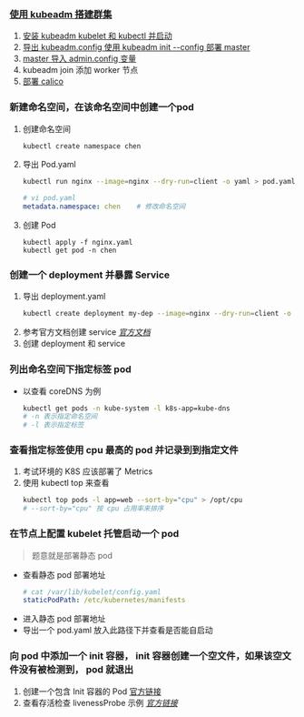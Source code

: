 ### [使用 kubeadm 搭建群集](https://kubernetes.io/zh/docs/setup/production-environment/tools/kubeadm/create-cluster-kubeadm/)
1. [安装 kubeadm kubelet 和 kubectl 并启动](https://v1-19.docs.kubernetes.io/zh/docs/setup/production-environment/tools/kubeadm/install-kubeadm/#%E5%AE%89%E8%A3%85-kubeadm-kubelet-%E5%92%8C-kubectl)
2. [导出 kubeadm.config 使用 kubeadm init --config 部署 master](https://kubernetes.io/zh/docs/reference/setup-tools/kubeadm/kubeadm-config/#cmd-config-print-init-defaults)
3. [master 导入 admin.config 变量](https://kubernetes.io/zh/docs/setup/production-environment/tools/kubeadm/create-cluster-kubeadm/#%E6%9B%B4%E5%A4%9A%E4%BF%A1%E6%81%AF)
4. kubeadm join 添加 worker 节点
5. [部署 calico](https://docs.projectcalico.org/manifests/calico.yaml)

### 新建命名空间，在该命名空间中创建一个pod
1. 创建命名空间
    ```bash
    kubectl create namespace chen
    ```
2. 导出 Pod.yaml
    ```bash
    kubectl run nginx --image=nginx --dry-run=client -o yaml > pod.yaml   # 导出 pod.yaml 模板
    ```
    ```yaml
    # vi pod.yaml
    metadata.namespace: chen    # 修改命名空间
    ```
3. 创建 Pod
    ```
    kubectl apply -f nginx.yaml
    kubectl get pod -n chen
    ```

### 创建一个 deployment 并暴露 Service
1. 导出 deployment.yaml
    ```bash
    kubectl create deployment my-dep --image=nginx --dry-run=client -o yaml > deployment.yaml
    ```
2. 参考官方文档创建 service _[官方文档](https://kubernetes.io/zh/docs/concepts/services-networking/service/#%E5%AE%9A%E4%B9%89-service)_
3. 创建 deployment 和 service

###  列出命名空间下指定标签 pod
- 以查看 coreDNS 为例
    ```bash
    kubectl get pods -n kube-system -l k8s-app=kube-dns
    # -n 表示指定命名空间
    # -l 表示指定标签
    ```
### 查看指定标签使用 cpu 最高的 pod 并记录到到指定文件
1. 考试环境的 K8S 应该部署了 Metrics
2. 使用 kubectl top 来查看
    ```bash
    kubectl top pods -l app=web --sort-by="cpu" > /opt/cpu
    # --sort-by="cpu" 按 cpu 占用率来排序
    ```
### 在节点上配置 kubelet 托管启动一个 pod
> 题意就是部署静态 pod
- 查看静态 pod 部署地址
    ```yaml
    # cat /var/lib/kubelet/config.yaml
    staticPodPath: /etc/kubernetes/manifests
    ```
- 进入静态 pod 部署地址
- 导出一个 pod.yaml 放入此路径下并查看是否能自启动

### 向 pod 中添加一个 init 容器， init 容器创建一个空文件，如果该空文件没有被检测到， pod 就退出
1. 创建一个包含 Init 容器的 Pod [官方链接](https://kubernetes.io/zh/docs/tasks/configure-pod-container/configure-pod-initialization/#creating-a-pod-that-has-an-init-container)
2. 查看存活检查 livenessProbe 示例 _[官方链接](https://kubernetes.io/zh/docs/tasks/configure-pod-container/configure-liveness-readiness-startup-probes/#define-a-liveness-command)_
